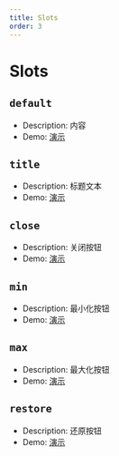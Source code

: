 ```yaml
---
title: Slots
order: 3
---
```


# Slots

## `default`

- Description: 内容
- Demo: [演示](/doc/component/layer-vue/demos.html#插槽)

## `title`

- Description: 标题文本
- Demo: [演示](/doc/component/layer-vue/demos.html#插槽)

## `close`

- Description: 关闭按钮
- Demo: [演示](/doc/component/layer-vue/demos.html#插槽)

## `min`

- Description: 最小化按钮
- Demo: [演示](/doc/component/layer-vue/demos.html#插槽)

## `max`

- Description: 最大化按钮
- Demo: [演示](/doc/component/layer-vue/demos.html#插槽)

## `restore`

- Description: 还原按钮
- Demo: [演示](/doc/component/layer-vue/demos.html#插槽)

